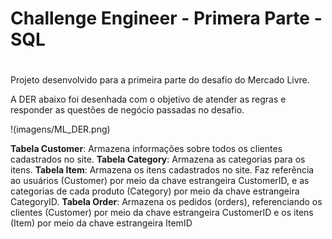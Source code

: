 # Challenge Engineer - Primera Parte - SQL <h1>

Projeto desenvolvido para a primeira parte do desafio do Mercado Livre.

A DER abaixo foi desenhada com o objetivo de atender as regras e responder as questões de negócio passadas no desafio.

!(imagens/ML_DER.png)

**Tabela Customer**: Armazena informações sobre todos os clientes cadastrados no site.
**Tabela Category**: Armazena as categorias para os itens.
**Tabela Item**: Armazena os itens cadastrados no site. Faz referência ao usuários (Customer) por meio da chave estrangeira CustomerID, e as categorias de cada produto (Category) por meio da chave estrangeira CategoryID.
**Tabela Order**: Armazena os pedidos (orders), referenciando os clientes (Customer) por meio da chave estrangeira CustomerID e os itens (Item) por meio da chave estrangeira ItemID 